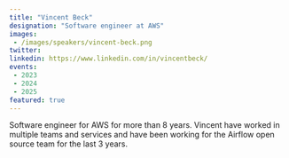 ```yaml
---
title: "Vincent Beck"
designation: "Software engineer at AWS"
images:
 - /images/speakers/vincent-beck.png
twitter: 
linkedin: https://www.linkedin.com/in/vincentbeck/
events:
 - 2023
 - 2024
 - 2025
featured: true
---
```


Software engineer for AWS for more than 8 years. Vincent have worked in multiple teams and services and have been working for the Airflow open source team for the last 3 years.